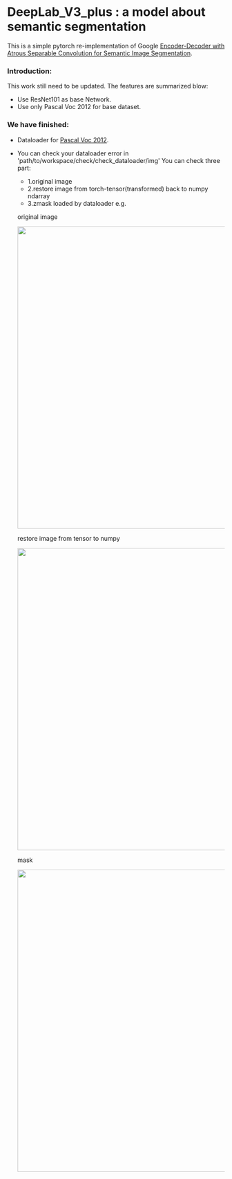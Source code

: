 # DeepLab_V3_plus : a model about semantic segmentation
This is a simple pytorch re-implementation of Google [Encoder-Decoder with Atrous Separable Convolution for Semantic Image Segmentation](https://arxiv.org/pdf/1802.02611.pdf).

### Introduction:
This work still need to be updated.
The features are summarized blow:
+ Use ResNet101 as base Network.
+ Use only Pascal Voc 2012 for base dataset.


### We have finished:
+ Dataloader for [Pascal Voc 2012](http://host.robots.ox.ac.uk/pascal/VOC/voc2012/).
+ You can check your dataloader error in 'path/to/workspace/check/check_dataloader/img'
  You can check three part:
  + 1.original image
  + 2.restore image from torch-tensor(transformed) back to numpy ndarray
  + 3.zmask loaded by dataloader
  e.g.
  
  original image
  <div align=center><img width="700" height="700" src="https://github.com/songdejia/deeplab_v3_plus/blob/master/screenshot/original.png"/></div>

  restore image from tensor to numpy
  <div align=center><img width="700" height="700" src="https://github.com/songdejia/deeplab_v3_plus/blob/master/screenshot/restore.png"/></div>

  mask
  <div align=center><img width="700" height="700" src="https://github.com/songdejia/deeplab_v3_plus/blob/master/screenshot/mask.png"/></div>
